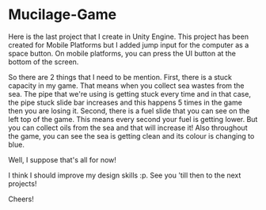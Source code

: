# Mucilage-Game

Here is the last project that I create in Unity Engine. 
This project has been created for Mobile Platforms but I added jump input for the computer as a space button. On mobile platforms, you can press the UI button at the bottom of the screen. 

So there are 2 things that I need to be mention. First, there is a stuck capacity in my game. That means when you collect sea wastes from the sea. The pipe that we're using is getting stuck every time and in that case, the pipe stuck slide bar increases and this happens 5 times in the game then you are losing it. Second, there is a fuel slide that you can see on the left top of the game. This means every second your fuel is getting lower. But you can collect oils from the sea and that will increase it! Also throughout the game, you can see the sea is getting clean and its colour is changing to blue.


Well, I suppose that's all for now!

I think I should improve my design skills :p. See you 'till then to the next projects!

Cheers!
